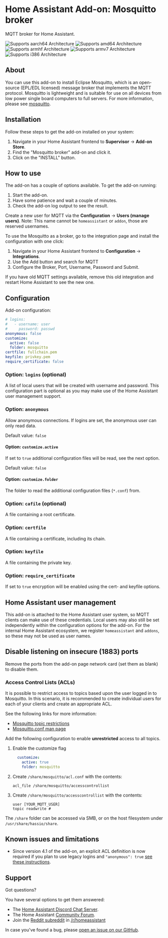 # Home Assistant Add-on: Mosquitto broker

MQTT broker for Home Assistant.

![Supports aarch64 Architecture][aarch64-shield] ![Supports amd64 Architecture][amd64-shield] ![Supports armhf Architecture][armhf-shield] ![Supports armv7 Architecture][armv7-shield] ![Supports i386 Architecture][i386-shield]

## About

You can use this add-on to install Eclipse Mosquitto, which is an open-source (EPL/EDL licensed) message broker that implements the MQTT protocol. Mosquitto is lightweight and is suitable for use on all devices from low power single board computers to full servers. For more information, please see [mosquitto].

## Installation

Follow these steps to get the add-on installed on your system:

1. Navigate in your Home Assistant frontend to **Supervisor** -> **Add-on Store**.
2. Find the "Mosquitto broker" add-on and click it.
3. Click on the "INSTALL" button.

## How to use

The add-on has a couple of options available. To get the add-on running:

1. Start the add-on.
2. Have some patience and wait a couple of minutes.
3. Check the add-on log output to see the result.

Create a new user for MQTT via the **Configuration** -> **Users (manage users)**.
Note: This name cannot be `homeassistant` or `addon`, those are reserved usernames.

To use the Mosquitto as a broker, go to the integration page and install the configuration with one click:

1. Navigate in your Home Assistant frontend to **Configuration** -> **Integrations**.
2. Use the Add button and search for MQTT
3. Configure the Broker, Port, Username, Password and Submit.

If you have old MQTT settings available, remove this old integration and restart Home Assistant to see the new one.

## Configuration

Add-on configuration:

```yaml
# logins:
#   - username: user
#     password: passwd
anonymous: false
customize:
  active: false
  folder: mosquitto
certfile: fullchain.pem
keyfile: privkey.pem
require_certificate: false
```

### Option: `logins` (optional)

A list of local users that will be created with username and password.
This configuration part is optional as you may make use of the Home Assistant user management support.

### Option: `anonymous`

Allow anonymous connections. If logins are set, the anonymous user can only read data.

Default value: `false`

#### Option: `customize.active`

If set to `true` additional configuration files will be read, see the next option.

Default value: `false`

#### Option: `customize.folder`

The folder to read the additional configuration files (`*.conf`) from.

### Option: `cafile` (optional)

A file containing a root certificate.

### Option: `certfile`

A file containing a certificate, including its chain.

### Option: `keyfile`

A file containing the private key.

### Option: `require_certificate`

If set to `true` encryption will be enabled using the cert- and keyfile options.

## Home Assistant user management

This add-on is attached to the Home Assistant user system, so MQTT clients can make use of these credentials. Local users may also still be set independently within the configuration options for the add-on. For the internal Home Assistant ecosystem, we register `homeassistant` and `addons`, so these may not be used as user names.

## Disable listening on insecure (1883) ports

Remove the ports from the add-on page network card (set them as blank) to disable them.

### Access Control Lists (ACLs)

It is possible to restrict access to topics based upon the user logged in to Mosquitto. In this scenario, it is recommended to create individual users for each of your clients and create an appropriate ACL.

See the following links for more information:

- [Mosquitto topic restrictions](http://www.steves-internet-guide.com/topic-restriction-mosquitto-configuration/)
- [Mosquitto.conf man page](https://mosquitto.org/man/mosquitto-conf-5.html)

Add the following configuration to enable **unrestricted** access to all topics.

1. Enable the customize flag

    ```yaml
      customize:
        active: true
        folder: mosquitto
    ```

2. Create `/share/mosquitto/acl.conf` with the contents:

    ```text
    acl_file /share/mosquitto/accesscontrollist
    ```

3. Create `/share/mosquitto/accesscontrollist` with the contents:

    ```text
    user [YOUR_MQTT_USER]
    topic readwrite #
    ```

The `/share` folder can be accessed via SMB, or on the host filesystem under `/usr/share/hassio/share`.

## Known issues and limitations

- Since version 4.1 of the add-on, an explicit ACL definition is now required if you plan to use legacy logins and `"anonymous": true` [see these instructions](#access-control-lists-acls).

## Support

Got questions?

You have several options to get them answered:

- The [Home Assistant Discord Chat Server][discord].
- The Home Assistant [Community Forum][forum].
- Join the [Reddit subreddit][reddit] in [/r/homeassistant][reddit]

In case you've found a bug, please [open an issue on our GitHub][issue].

[aarch64-shield]: https://img.shields.io/badge/aarch64-yes-green.svg
[amd64-shield]: https://img.shields.io/badge/amd64-yes-green.svg
[armhf-shield]: https://img.shields.io/badge/armhf-yes-green.svg
[armv7-shield]: https://img.shields.io/badge/armv7-yes-green.svg
[discord]: https://discord.gg/c5DvZ4e
[forum]: https://community.home-assistant.io
[i386-shield]: https://img.shields.io/badge/i386-yes-green.svg
[issue]: https://github.com/home-assistant/hassio-addons/issues
[reddit]: https://reddit.com/r/homeassistant
[repository]: https://github.com/hassio-addons/repository
[mosquitto]: https://mosquitto.org/
